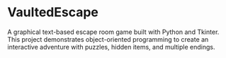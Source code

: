 # VaultedEscape
A graphical text-based escape room game built with Python and Tkinter. This project demonstrates object-oriented programming to create an interactive adventure with puzzles, hidden items, and multiple endings.

